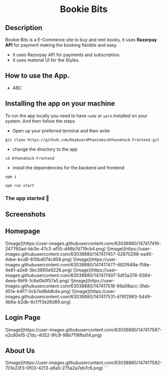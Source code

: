 <h1 align="center">Bookie Bits</h1>

<h2>Description</h2>
<p>Bookie Bits is a E-Commerce site to buy and rent books, it uses <b>Razorpay API</b> for payment making the booking flexible and easy.</p>
<ul>
<li>It uses Razorpay API for payments and subscription.
<li>It uses material UI for the Styles.
</ul>
<h2>How to use the App.</h2>
<ul>
<li>ABC
</ul>

## Installing the app on your machine

To run the app locally you need to have `node` or `yarn` installed on your system. And then follow the steps

- Open up your preferred terminal and then write

```
git clone https://github.com/KeyboardPhantoms/Athenahack-Frontend.git
```

- change the directory to the app

```
cd Athenahack-Frontend
```

- install the dependencies for the backend and frontend

```
npm i
```

```
npm run start

```

### The app started 🚀

## Screenshots

<h2>Homepage</h2>
![image](https://user-images.githubusercontent.com/63038880/147417416-247760ad-bb3e-47c3-af55-d46b7d719cb4.png)
![image](https://user-images.githubusercontent.com/63038880/147417457-02870298-ea40-4dee-bcd8-810bd074c858.png)
![image](https://user-images.githubusercontent.com/63038880/147417477-682f949a-f58e-4e81-a2e8-3bc3850e9228.png)
![image](https://user-images.githubusercontent.com/63038880/147417497-5df3a376-9384-4eea-9bf6-1c6e0b0f57a5.png)
![image](https://user-images.githubusercontent.com/63038880/147417518-66a08acc-3feb-451e-b4f7-0cb7ed8ddb4e.png)
![image](https://user-images.githubusercontent.com/63038880/147417531-d76f2993-5449-4b6a-b2db-6cf7f3e26d89.png)

<h2>Login Page</h2>
![image](https://user-images.githubusercontent.com/63038880/147417587-e2c80e15-21dc-4052-9fc9-98b7118fbd14.png)

<h2>About Us</h2>
![image](https://user-images.githubusercontent.com/63038880/147417582-701e23f3-0f03-4213-a6a5-275a2a7eb7c6.png)
```
